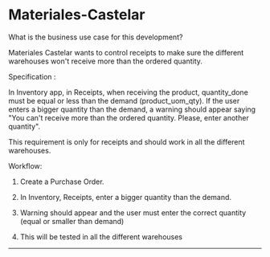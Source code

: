 # Materiales-Castelar

What is the business use case for this development?

Materiales Castelar wants to control receipts to make sure the different warehouses won't receive more than the ordered quantity.


Specification :

In Inventory app, in Receipts, when receiving the product, quantity_done must be equal or less than the demand (product_uom_qty). If the user enters a bigger quantity than the demand, a warning should appear saying "You can't receive more than the ordered quantity. Please, enter another quantity". 

This requirement is only for receipts and should work in all the different warehouses. 

Workflow:

1. Create a Purchase Order.

2. In Inventory, Receipts, enter a bigger quantity than the demand.

3. Warning should appear and the user must enter the correct quantity (equal or smaller than demand)

4. This will be tested in all the different warehouses
-------------------------------------------------------------------------------------------------------------------------------------------------------------
